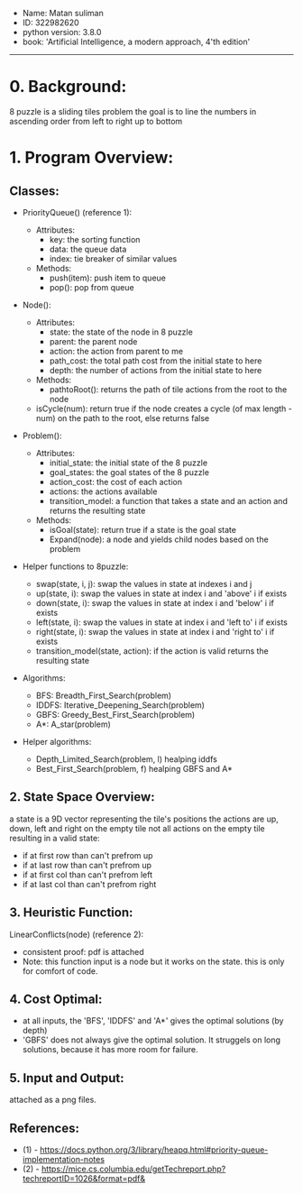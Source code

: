 - Name: Matan suliman
- ID: 322982620
- python version: 3.8.0
- book: 'Artificial Intelligence, a modern approach, 4'th edition'
---

# 0. Background:
  8 puzzle is a sliding tiles problem
  the goal is to line the numbers in ascending order from left to right up to bottom

# 1. Program Overview:

## Classes:
- PriorityQueue() (reference 1):
    - Attributes:
        - key: the sorting function
        - data: the queue data
        - index: tie breaker of similar values
    - Methods:
        - push(item): push item to queue
        - pop(): pop from queue

- Node():
    - Attributes:
        - state: the state of the node in 8 puzzle
        - parent: the parent node
        - action: the action from parent to me
        - path_cost: the total path cost from the initial state to here
        - depth: the number of actions from the initial state to here
    - Methods:
        - pathtoRoot(): returns the path of tile actions from the root to the node
    - isCycle(num): return true if the node creates a cycle (of max length -num) on the          path to the root, else returns false

- Problem():
    - Attributes:
        - initial_state: the initial state of the 8 puzzle
        - goal_states: the goal states of the 8 puzzle
        - action_cost: the cost of each action
        - actions: the actions available
        - transition_model: a function that takes a state and an action and returns the              resulting state
    - Methods:
        - isGoal(state): return true if a state is the goal state
        - Expand(node): a node and yields child nodes based on the problem

- Helper functions to 8puzzle:
    - swap(state, i, j): swap the values in state at indexes i and j
    - up(state, i): swap the values in state at index i and 'above' i if exists
    - down(state, i): swap the values in state at index i and 'below' i if exists
    - left(state, i): swap the values in state at index i and 'left to' i if exists
    - right(state, i): swap the values in state at index i and 'right to' i if exists
    - transition_model(state, action): if the action is valid returns the resulting state


- Algorithms:
    - BFS: Breadth_First_Search(problem)
    - IDDFS: Iterative_Deepening_Search(problem)
    - GBFS: Greedy_Best_First_Search(problem)
    - A*: A_star(problem)

- Helper algorithms:
    - Depth_Limited_Search(problem, l) healping iddfs
    - Best_First_Search(problem, f) healping GBFS and A*


## 2. State Space Overview:
a state is a 9D vector representing the tile's positions the actions are up, down, left and right on the empty tile not all actions on the empty tile resulting in a valid state:
- if at first row than can't prefrom up
- if at last row than can't prefrom up
- if at first col than can't prefrom left
- if at last col than can't prefrom right

## 3. Heuristic Function:
LinearConflicts(node) (reference 2): 
- consistent proof: pdf is attached
- Note: this function input is a node but it works on the state. this is only for comfort of code.

## 4. Cost Optimal:
- at all inputs, the 'BFS', 'IDDFS' and 'A*' gives the optimal solutions (by depth)
- 'GBFS' does not always give the optimal solution.
    It struggels on long solutions, because it has more room for failure.

## 5. Input and Output:
attached as a png files.

## References:
  - (1) - https://docs.python.org/3/library/heapq.html#priority-queue-implementation-notes
  - (2) - https://mice.cs.columbia.edu/getTechreport.php?techreportID=1026&format=pdf&